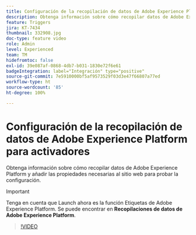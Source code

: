 ```yaml
---
title: Configuración de la recopilación de datos de Adobe Experience Platform para activadores
description: Obtenga información sobre cómo recopilar datos de Adobe Experience Platform y añadir las propiedades necesarias al sitio web para probar la configuración.
feature: Triggers
jira: KT-7434
thumbnail: 332908.jpg
doc-type: feature video
role: Admin
level: Experienced
team: TM
hidefromtoc: false
exl-id: 39e087af-0868-4db7-b031-1830e72f6e61
badgeIntegration: label="Integración" type="positive"
source-git-commit: 7e5910000bf5af9573529f03d3e47f66807a77ed
workflow-type: ht
source-wordcount: '85'
ht-degree: 100%

---
```


# Configuración de la recopilación de datos de Adobe Experience Platform para activadores

Obtenga información sobre cómo recopilar datos de Adobe Experience Platform y añadir las propiedades necesarias al sitio web para probar la configuración.

>[!IMPORTANT]
>
> Tenga en cuenta que Launch ahora es la función Etiquetas de Adobe Experience Platform. Se puede encontrar en **Recopilaciones de datos de Adobe Experience Platform**.

>[!VIDEO](https://video.tv.adobe.com/v/332908?quality=12&learn=on)
